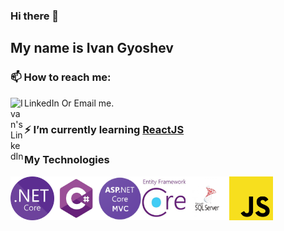 ### Hi there 👋

## My name is Ivan Gyoshev

### 📫 How to reach me: 
LinkedIn <a href="https://www.linkedin.com/in/ivan-gyoshev/">
  <img align="left" alt="Ivan's LinkedIn" width="22px" src="https://raw.githubusercontent.com/peterthehan/peterthehan/master/assets/linkedin.svg" width="70"/>
</a>
Or Email me.

### ⚡ I’m currently learning [ReactJS](https://github.com/facebook/react) <br>

### My Technologies
<img align="left" src="Logos/NET_Core_Logo.svg.png" width="70" height="70" />
<img align="left" src="Logos/c-sharp-logo.png" width="70" height="70" />
<img align="left" src="Logos/asp-logo.png" width="70" height="70" />
<img align="left" src="Logos/ef-core-logo.jfif" width="70" height="70" />
<img align="left" src="Logos/ms-sql-logo.jpg" width="70" height="70" />
<img align="left" src="Logos/js-logo.png" width="70" height="70" /> <br>





<!--
**Ivan-Gyoshev/Ivan-Gyoshev** is a ✨ _special_ ✨ repository because its `README.md` (this file) appears on your GitHub profile.

Here are some ideas to get you started:

- 🔭 I’m currently working on ...
- 🌱 I’m currently learning ...
- 👯 I’m looking to collaborate on ...
- 🤔 I’m looking for help with ...
- 💬 Ask me about ...
- 📫 How to reach me: ...
- 😄 Pronouns: ...
- ⚡ Fun fact: ...
-->
